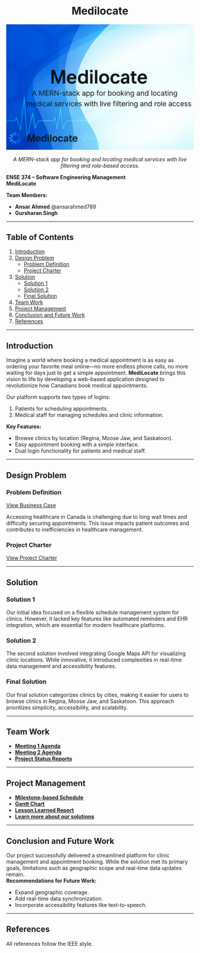 <h1 align="center">Medilocate</h1>

<p align="center">
  <img src="banner.png" alt="Medilocate Banner" />
</p>

<p align="center">
  <i>A MERN-stack app for booking and locating medical services with live filtering and role-based access.</i>
</p>


**ENSE 374 – Software Engineering Management**  
**MediLocate**  

**Team Members:**  
- **Ansar Ahmed** @ansarahmed789  
- **Gursharan Singh** 


---

## Table of Contents
1. [Introduction](#introduction)  
2. [Design Problem](#design-problem)  
   - [Problem Definition](#problem-definition)  
   - [Project Charter](#project-charter)  
3. [Solution](#solution)  
   - [Solution 1](#solution-1)  
   - [Solution 2](#solution-2)  
   - [Final Solution](#final-solution)  
4. [Team Work](#team-work)  
5. [Project Management](#project-management)  
6. [Conclusion and Future Work](#conclusion-and-future-work)  
7. [References](#references)  

---

## Introduction
Imagine a world where booking a medical appointment is as easy as ordering your favorite meal online—no more endless phone calls, no more waiting for days just to get a simple appointment. **MediLocate** brings this vision to life by developing a web-based application designed to revolutionize how Canadians book medical appointments.

Our platform supports two types of logins:
1. Patients for scheduling appointments.
2. Medical staff for managing schedules and clinic information.

**Key Features:**
- Browse clinics by location (Regina, Moose Jaw, and Saskatoon).
- Easy appointment booking with a simple interface.
- Dual login functionality for patients and medical staff.

---

## Design Problem

### Problem Definition
[View Business Case](https://github.com/ansarahmed789/ENSE-374-Project/blob/main/Business%20Case.pdf)

Accessing healthcare in Canada is challenging due to long wait times and difficulty securing appointments. This issue impacts patient outcomes and contributes to inefficiencies in healthcare management.

### Project Charter
[View Project Charter](https://github.com/ansarahmed789/ENSE-374-Project/blob/main/Project%20Charter.pdf)

---

## Solution

### Solution 1
Our initial idea focused on a flexible schedule management system for clinics. However, it lacked key features like automated reminders and EHR integration, which are essential for modern healthcare platforms.

### Solution 2
The second solution involved integrating Google Maps API for visualizing clinic locations. While innovative, it introduced complexities in real-time data management and accessibility features.

### Final Solution
Our final solution categorizes clinics by cities, making it easier for users to browse clinics in Regina, Moose Jaw, and Saskatoon. This approach prioritizes simplicity, accessibility, and scalability.  

---

## Team Work
- **[Meeting 1 Agenda](https://github.com/ansarahmed789/ENSE-374-Project/blob/main/Meeting%20Agenda/Meeting%201.docx)**  
- **[Meeting 2 Agenda](https://github.com/ansarahmed789/ENSE-374-Project/blob/main/Meeting%20Agenda/Meeting%202.docx)**  
- **[Project Status Reports](https://github.com/ansarahmed789/ENSE-374-Project/tree/main/Status%20Reports)**  

---

## Project Management
- **[Milestone-based Schedule](https://github.com/ansarahmed789/ENSE-374-Project/blob/main/Milestone-Based%20Schedule.pdf)**  
- **[Gantt Chart](https://github.com/ansarahmed789/ENSE-374-Project/blob/main/Status%20Reports/Gantt%20Chart.pdf)**  
- **[Lesson Learned Report](https://github.com/ansarahmed789/ENSE-374-Project/blob/main/Status%20Reports/Lesson%20Learned%20Report.md)**
- **[Learn more about our solutions](https://github.com/ansarahmed789/ENSE-374-Project/blob/main/Status%20Reports/Solution.pdf)**

---

## Conclusion and Future Work
Our project successfully delivered a streamlined platform for clinic management and appointment booking. While the solution met its primary goals, limitations such as geographic scope and real-time data updates remain.  
**Recommendations for Future Work:**
- Expand geographic coverage.  
- Add real-time data synchronization.  
- Incorporate accessibility features like text-to-speech.  

---

## References
All references follow the IEEE style.  
